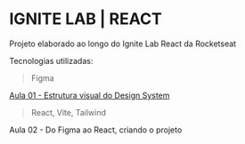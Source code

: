# IGNITE LAB | REACT
Projeto elaborado ao longo do Ignite Lab React da Rocketseat

Tecnologias utilizadas:
> Figma 

<a href="https://github.com/brunoesm07/ignite-lab-react/tree/main/Design-System-Figma"> Aula 01 - Estrutura visual do Design System </a>

> React, Vite, Tailwind

Aula 02 - Do Figma ao React, criando o projeto

